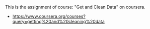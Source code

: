 This is the assignment of course: "Get and Clean Data" on coursera.
* https://www.coursera.org/courses?query=getting%20and%20cleaning%20data

